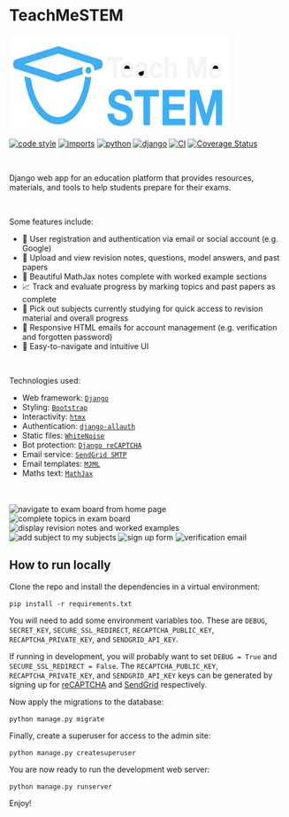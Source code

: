 # TeachMeSTEM

<img alt="teachmestem logo" src="staticfiles/images/teachmestem.svg" width="400" height="170">

[![code style](https://img.shields.io/badge/code_style-black-black)](https://github.com/psf/black)
[![imports](https://img.shields.io/badge/imports-isort-blue)](https://github.com/PyCQA/isort)
[![python](https://img.shields.io/badge/python-3.10_|_3.11_|_3.12_|_3.13-ffde75)](https://github.com/python/cpython)
[![django](https://img.shields.io/badge/django-5.2-0c4b32)](https://github.com/django/django)
[![CI](https://github.com/cameroncthomas/teachmestem/actions/workflows/ci.yml/badge.svg)](https://github.com/cameroncthomas/teachmestem/actions/workflows/ci.yml)
[![Coverage Status](https://coveralls.io/repos/github/cameroncthomas/teachmestem/badge.svg?branch=main)](https://coveralls.io/github/cameroncthomas/teachmestem?branch=main)

<br>

Django web app for an education platform that provides resources, materials, and tools to help students prepare for their exams.

<br>

Some features include:

- 🔑 User registration and authentication via email or social account (e.g. Google)
- 📝 Upload and view revision notes, questions, model answers, and past papers
- 📐 Beautiful MathJax notes complete with worked example sections
- 📈 Track and evaluate progress by marking topics and past papers as complete
- 📍 Pick out subjects currently studying for quick access to revision material and overall progress
- 💌 Responsive HTML emails for account management (e.g. verification and forgotten password)
- 🚢 Easy-to-navigate and intuitive UI

<br>

Technologies used:

- Web framework: [`Django`](https://www.djangoproject.com/)
- Styling: [`Bootstrap`](https://getbootstrap.com/)
- Interactivity: [`htmx`](https://htmx.org/)
- Authentication: [`django-allauth`](https://allauth.org/)
- Static files: [`WhiteNoise`](https://github.com/evansd/whitenoise)
- Bot protection: [`Django reCAPTCHA`](https://github.com/django-recaptcha/django-recaptcha)
- Email service: [`SendGrid SMTP`](https://sendgrid.com/)
- Email templates: [`MJML`](https://mjml.io/)
- Maths text: [`MathJax`](https://www.mathjax.org/)

<br>
<br>

<img width="49%" alt="navigate to exam board from home page" src="https://github.com/user-attachments/assets/b2db8f76-3505-4327-989c-8ae3a3fea0cb"/>
<img width="49%" alt="complete topics in exam board" src="https://github.com/user-attachments/assets/369955e8-1c59-4b61-81b5-cbae197103bf"/>
<img width="49%" alt="display revision notes and worked examples" src="https://github.com/user-attachments/assets/dcf5c18d-6c48-49e4-8a16-ab2de00879b6"/>
<img width="49%" alt="add subject to my subjects" src="https://github.com/user-attachments/assets/28f14c6d-1aae-4fc7-9e7d-8e97bbb8fd32"/>
<img width="49%" alt="sign up form" src="https://github.com/user-attachments/assets/1c0d6dcd-0040-489a-b5f2-0a135cf3fbd4" />
<img width="49%" alt="verification email" src="https://github.com/user-attachments/assets/3a737182-4cfd-4d5e-a1a7-934478b35e60" />


## How to run locally

Clone the repo and install the dependencies in a virtual environment:
```
pip install -r requirements.txt
```

You will need to add some environment variables too. These are `DEBUG`, `SECRET_KEY`, `SECURE_SSL_REDIRECT`, `RECAPTCHA_PUBLIC_KEY`, `RECAPTCHA_PRIVATE_KEY`, and `SENDGRID_API_KEY`.

If running in development, you will probably want to set `DEBUG = True` and `SECURE_SSL_REDIRECT = False`. The `RECAPTCHA_PUBLIC_KEY`, `RECAPTCHA_PRIVATE_KEY`, and `SENDGRID_API_KEY` keys can be generated by signing up for [reCAPTCHA](https://cloud.google.com/security/products/recaptcha) and [SendGrid](https://sendgrid.com/) respectively.

Now apply the migrations to the database:
```
python manage.py migrate
```

Finally, create a superuser for access to the admin site:
```
python manage.py createsuperuser
```

You are now ready to run the development web server:
```
python manage.py runserver
```
Enjoy!
